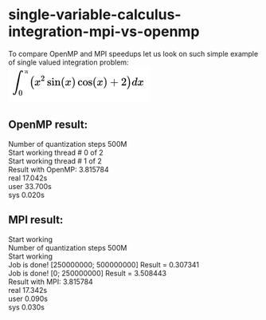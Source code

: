 # single-variable-calculus-integration-mpi-vs-openmp

To compare OpenMP and MPI speedups let us look on such simple example of single valued integration problem:
![alt text](img/eqn1.png)

OpenMP result:
----------
Number of quantization steps 500M\
Start working thread # 0 of 2\
Start working thread # 1 of 2\
Result with OpenMP: 3.815784\
real 17.042s\
user 33.700s\
sys 0.020s

MPI result:
--------------
Start working\
Number of quantization steps 500M\
Start working\
Job is done! [250000000; 500000000] Result = 0.307341\
Job is done! [0; 250000000] Result = 3.508443\
Result with MPI: 3.815784\
real 17.342s\
user 0.090s\
sys 0.030s
